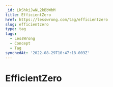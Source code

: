 ```yaml
---
_id: LkShkiJwNL2kBbWbM
title: EfficientZero
href: https://lesswrong.com/tag/efficientzero
slug: efficientzero
type: tag
tags:
  - LessWrong
  - Concept
  - Tag
synchedAt: '2022-08-29T10:47:18.003Z'
---
```


# EfficientZero
